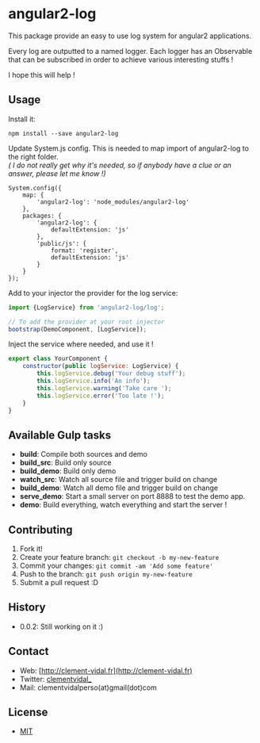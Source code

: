 # angular2-log

This package provide an easy to use log system for angular2 applications.

Every log are outputted to a named logger.
Each logger has an Observable that can be subscribed in order to achieve various interesting stuffs !

I hope this will help !

## Usage

Install it:
```
npm install --save angular2-log
```

Update System.js config.
This is needed to map import of angular2-log to the right folder.  
*( I do not really get why it's needed, so if anybody have a clue or an answer, please
let me know !)*
```
System.config({
    map: {
        'angular2-log': 'node_modules/angular2-log'
    },
    packages: {
        'angular2-log': {
            defaultExtension: 'js'
        },
        'public/js': {
            format: 'register',
            defaultExtension: 'js'
        }
    }
});
```


Add to your injector the provider for the log service:
```javascript
import {LogService} from 'angular2-log/log';

// To add the provider at your root injector
bootstrap(DemoComponent, [LogService]);
```

Inject the service where needed, and use it !

```javascript
export class YourComponent {
    constructor(public logService: LogService) {
		this.logService.debug('Your debug stuff');
		this.logService.info('An info');
		this.logService.warning('Take care ');
		this.logService.error('Too late !');
    }
}
```
## Available Gulp tasks

* **build**: Compile both sources and demo
* **build_src**: Build only source
* **build_demo**: Build only demo
* **watch_src**: Watch all source file and trigger build on change
* **build_demo**: Watch all demo file and trigger build on change
* **serve_demo**: Start a small server on port 8888 to test the demo app.
* **demo**: Build everything, watch everything and start the server !

## Contributing

1. Fork it!
2. Create your feature branch: `git checkout -b my-new-feature`
3. Commit your changes: `git commit -am 'Add some feature'`
4. Push to the branch: `git push origin my-new-feature`
5. Submit a pull request :D

## History

* 0.0.2: Still working on it :)

## Contact

* Web: [http://clement-vidal.fr](http://clement-vidal.fr)
* Twitter: [clementvidal_](https://twitter.com/clementvidal_)
* Mail: clementvidalperso(at)gmail(dot)com

## License

* [MIT](https://opensource.org/licenses/MIT)
